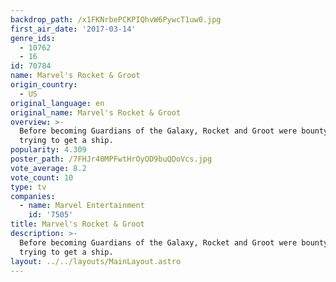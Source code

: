 ```yaml
---
backdrop_path: /x1FKNrbePCKPIQhvW6PywcT1uw0.jpg
first_air_date: '2017-03-14'
genre_ids:
  - 10762
  - 16
id: 70784
name: Marvel's Rocket & Groot
origin_country:
  - US
original_language: en
original_name: Marvel's Rocket & Groot
overview: >-
  Before becoming Guardians of the Galaxy, Rocket and Groot were bounty hunters
  trying to get a ship.
popularity: 4.309
poster_path: /7FHJr40MPFwtHrOyOD9buQDoVcs.jpg
vote_average: 8.2
vote_count: 10
type: tv
companies:
  - name: Marvel Entertainment
    id: '7505'
title: Marvel's Rocket & Groot
description: >-
  Before becoming Guardians of the Galaxy, Rocket and Groot were bounty hunters
  trying to get a ship.
layout: ../../layouts/MainLayout.astro
---
```


